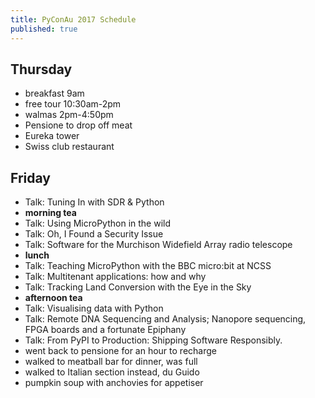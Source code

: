 ```yaml
---
title: PyConAu 2017 Schedule
published: true
---
```


## Thursday
 * breakfast 9am
 * free tour 10:30am-2pm
 * walmas 2pm-4:50pm
 * Pensione to drop off meat 
 * Eureka tower
 * Swiss club restaurant 

## Friday
 * Talk: Tuning In with SDR & Python
 * **morning tea**
 * Talk: Using MicroPython in the wild
 * Talk: Oh, I Found a Security Issue
 * Talk: Software for the Murchison Widefield Array radio telescope
 * **lunch**
 * Talk: Teaching MicroPython with the BBC micro:bit at NCSS
 * Talk: Multitenant applications: how and why
 * Talk: Tracking Land Conversion with the Eye in the Sky
 * **afternoon tea**
 * Talk: Visualising data with Python
 * Talk: Remote DNA Sequencing and Analysis; Nanopore sequencing, FPGA boards and a fortunate Epiphany
 * Talk: From PyPI to Production: Shipping Software Responsibly.
 * went back to pensione for an hour to recharge
 * walked to meatball bar for dinner, was full
 * walked to Italian section instead, du Guido
 * pumpkin soup with anchovies for appetiser 
